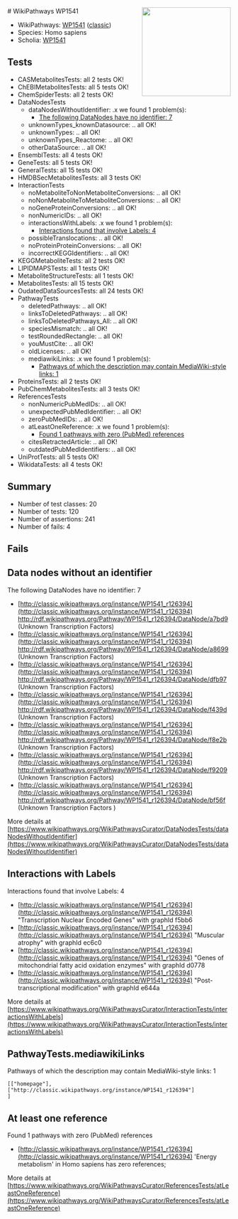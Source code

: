 <img style="float: right; width: 200px" src="https://upload.wikimedia.org/wikipedia/commons/thumb/8/83/Wplogo_with_text_500.png/640px-Wplogo_with_text_500.png" />
# WikiPathways WP1541

* WikiPathways: [WP1541](https://wikipathways.org/pathways/WP1541) ([classic](https://classic.wikipathways.org/instance/WP1541))
* Species: Homo sapiens
* Scholia: [WP1541](https://scholia.toolforge.org/wikipathways/WP1541)
## Tests
* CASMetabolitesTests: all 2 tests OK!
* ChEBIMetabolitesTests: all 5 tests OK!
* ChemSpiderTests: all 2 tests OK!
* DataNodesTests
    * dataNodesWithoutIdentifier: .x we found 1 problem(s):
        * [The following DataNodes have no identifier: 7](#d2d32fa6)
    * unknownTypes_knownDatasource: .. all OK!
    * unknownTypes: .. all OK!
    * unknownTypes_Reactome: .. all OK!
    * otherDataSource: .. all OK!
* EnsemblTests: all 4 tests OK!
* GeneTests: all 5 tests OK!
* GeneralTests: all 15 tests OK!
* HMDBSecMetabolitesTests: all 3 tests OK!
* InteractionTests
    * noMetaboliteToNonMetaboliteConversions: .. all OK!
    * noNonMetaboliteToMetaboliteConversions: .. all OK!
    * noGeneProteinConversions: .. all OK!
    * nonNumericIDs: .. all OK!
    * interactionsWithLabels: .x we found 1 problem(s):
        * [Interactions found that involve Labels: 4](#630d267b)
    * possibleTranslocations: .. all OK!
    * noProteinProteinConversions: .. all OK!
    * incorrectKEGGIdentifiers: .. all OK!
* KEGGMetaboliteTests: all 2 tests OK!
* LIPIDMAPSTests: all 1 tests OK!
* MetaboliteStructureTests: all 1 tests OK!
* MetabolitesTests: all 15 tests OK!
* OudatedDataSourcesTests: all 24 tests OK!
* PathwayTests
    * deletedPathways: .. all OK!
    * linksToDeletedPathways: .. all OK!
    * linksToDeletedPathways_All: .. all OK!
    * speciesMismatch: .. all OK!
    * testRoundedRectangle: .. all OK!
    * youMustCite: .. all OK!
    * oldLicenses: .. all OK!
    * mediawikiLinks: .x we found 1 problem(s):
        * [Pathways of which the description may contain MediaWiki-style links: 1](#da69cf45)
* ProteinsTests: all 2 tests OK!
* PubChemMetabolitesTests: all 3 tests OK!
* ReferencesTests
    * nonNumericPubMedIDs: .. all OK!
    * unexpectedPubMedIdentifier: .. all OK!
    * zeroPubMedIDs: .. all OK!
    * atLeastOneReference: .x we found 1 problem(s):
        * [Found 1 pathways with zero (PubMed) references](#d0a459f0)
    * citesRetractedArticle: .. all OK!
    * outdatedPubMedIdentifiers: .. all OK!
* UniProtTests: all 5 tests OK!
* WikidataTests: all 4 tests OK!


## Summary

* Number of test classes: 20
* Number of tests: 120
* Number of assertions: 241
* Number of fails: 4

## Fails

<a name="d2d32fa6" />

## Data nodes without an identifier

The following DataNodes have no identifier: 7

* [http://classic.wikipathways.org/instance/WP1541_r126394](http://classic.wikipathways.org/instance/WP1541_r126394) http://rdf.wikipathways.org/Pathway/WP1541_r126394/DataNode/a7bd9 (Unknown Transcription Factors)
* [http://classic.wikipathways.org/instance/WP1541_r126394](http://classic.wikipathways.org/instance/WP1541_r126394) http://rdf.wikipathways.org/Pathway/WP1541_r126394/DataNode/a8699 (Unknown Transcription Factors)
* [http://classic.wikipathways.org/instance/WP1541_r126394](http://classic.wikipathways.org/instance/WP1541_r126394) http://rdf.wikipathways.org/Pathway/WP1541_r126394/DataNode/dfb97 (Unknown Transcription Factors)
* [http://classic.wikipathways.org/instance/WP1541_r126394](http://classic.wikipathways.org/instance/WP1541_r126394) http://rdf.wikipathways.org/Pathway/WP1541_r126394/DataNode/f439d (Unknown Transcription Factors)
* [http://classic.wikipathways.org/instance/WP1541_r126394](http://classic.wikipathways.org/instance/WP1541_r126394) http://rdf.wikipathways.org/Pathway/WP1541_r126394/DataNode/f8e2b (Unknown Transcription Factors)
* [http://classic.wikipathways.org/instance/WP1541_r126394](http://classic.wikipathways.org/instance/WP1541_r126394) http://rdf.wikipathways.org/Pathway/WP1541_r126394/DataNode/f9209 (Unknown Transcription Factors)
* [http://classic.wikipathways.org/instance/WP1541_r126394](http://classic.wikipathways.org/instance/WP1541_r126394) http://rdf.wikipathways.org/Pathway/WP1541_r126394/DataNode/bf56f (Unknown Transcription Factors )


More details at [https://www.wikipathways.org/WikiPathwaysCurator/DataNodesTests/dataNodesWithoutIdentifier](https://www.wikipathways.org/WikiPathwaysCurator/DataNodesTests/dataNodesWithoutIdentifier)

<a name="630d267b" />

## Interactions with Labels

Interactions found that involve Labels: 4

* [http://classic.wikipathways.org/instance/WP1541_r126394](http://classic.wikipathways.org/instance/WP1541_r126394) "Transcription Nuclear 
Encoded Genes" with graphId f5bb6
* [http://classic.wikipathways.org/instance/WP1541_r126394](http://classic.wikipathways.org/instance/WP1541_r126394) "Muscular atrophy" with graphId ec6c0
* [http://classic.wikipathways.org/instance/WP1541_r126394](http://classic.wikipathways.org/instance/WP1541_r126394) "Genes of mitochondrial 
fatty acid oxidation
enzymes" with graphId d0778
* [http://classic.wikipathways.org/instance/WP1541_r126394](http://classic.wikipathways.org/instance/WP1541_r126394) "Post-transcriptional modification" with graphId e644a


More details at [https://www.wikipathways.org/WikiPathwaysCurator/InteractionTests/interactionsWithLabels](https://www.wikipathways.org/WikiPathwaysCurator/InteractionTests/interactionsWithLabels)

<a name="da69cf45" />

## PathwayTests.mediawikiLinks

Pathways of which the description may contain MediaWiki-style links: 1
```
[["homepage"],
["http://classic.wikipathways.org/instance/WP1541_r126394"]
]
```

<a name="d0a459f0" />

## At least one reference

Found 1 pathways with zero (PubMed) references

* [http://classic.wikipathways.org/instance/WP1541_r126394](http://classic.wikipathways.org/instance/WP1541_r126394) 'Energy metabolism' in Homo sapiens has zero references; 


More details at [https://www.wikipathways.org/WikiPathwaysCurator/ReferencesTests/atLeastOneReference](https://www.wikipathways.org/WikiPathwaysCurator/ReferencesTests/atLeastOneReference)

